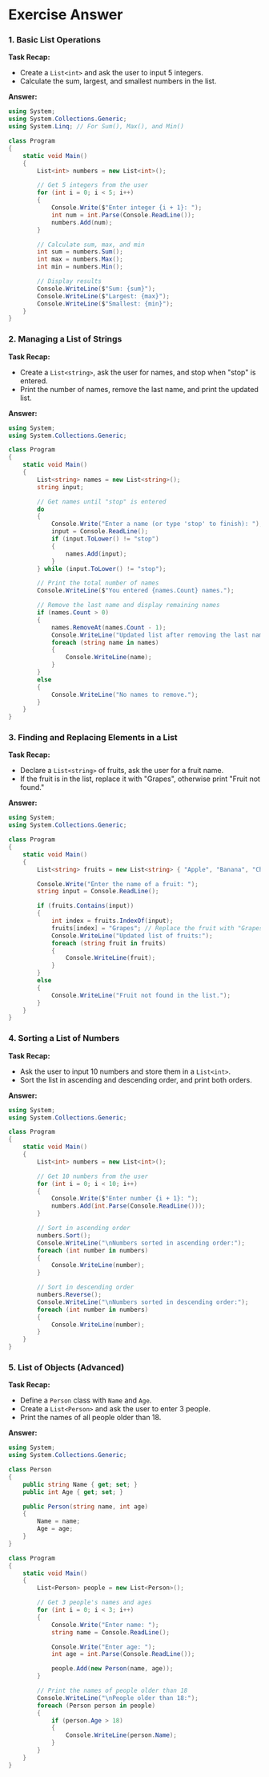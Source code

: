 # Exercise Answer

### 1. Basic List Operations

**Task Recap:**
- Create a `List<int>` and ask the user to input 5 integers.
- Calculate the sum, largest, and smallest numbers in the list.

**Answer:**
```csharp
using System;
using System.Collections.Generic;
using System.Linq; // For Sum(), Max(), and Min()

class Program
{
    static void Main()
    {
        List<int> numbers = new List<int>();

        // Get 5 integers from the user
        for (int i = 0; i < 5; i++)
        {
            Console.Write($"Enter integer {i + 1}: ");
            int num = int.Parse(Console.ReadLine());
            numbers.Add(num);
        }

        // Calculate sum, max, and min
        int sum = numbers.Sum();
        int max = numbers.Max();
        int min = numbers.Min();

        // Display results
        Console.WriteLine($"Sum: {sum}");
        Console.WriteLine($"Largest: {max}");
        Console.WriteLine($"Smallest: {min}");
    }
}
```

### 2. Managing a List of Strings

**Task Recap:**
- Create a `List<string>`, ask the user for names, and stop when "stop" is entered.
- Print the number of names, remove the last name, and print the updated list.

**Answer:**
```csharp
using System;
using System.Collections.Generic;

class Program
{
    static void Main()
    {
        List<string> names = new List<string>();
        string input;

        // Get names until "stop" is entered
        do
        {
            Console.Write("Enter a name (or type 'stop' to finish): ");
            input = Console.ReadLine();
            if (input.ToLower() != "stop")
            {
                names.Add(input);
            }
        } while (input.ToLower() != "stop");

        // Print the total number of names
        Console.WriteLine($"You entered {names.Count} names.");

        // Remove the last name and display remaining names
        if (names.Count > 0)
        {
            names.RemoveAt(names.Count - 1);
            Console.WriteLine("Updated list after removing the last name:");
            foreach (string name in names)
            {
                Console.WriteLine(name);
            }
        }
        else
        {
            Console.WriteLine("No names to remove.");
        }
    }
}
```

### 3. Finding and Replacing Elements in a List

**Task Recap:**
- Declare a `List<string>` of fruits, ask the user for a fruit name.
- If the fruit is in the list, replace it with "Grapes", otherwise print "Fruit not found."

**Answer:**
```csharp
using System;
using System.Collections.Generic;

class Program
{
    static void Main()
    {
        List<string> fruits = new List<string> { "Apple", "Banana", "Cherry", "Date", "Elderberry" };

        Console.Write("Enter the name of a fruit: ");
        string input = Console.ReadLine();

        if (fruits.Contains(input))
        {
            int index = fruits.IndexOf(input);
            fruits[index] = "Grapes"; // Replace the fruit with "Grapes"
            Console.WriteLine("Updated list of fruits:");
            foreach (string fruit in fruits)
            {
                Console.WriteLine(fruit);
            }
        }
        else
        {
            Console.WriteLine("Fruit not found in the list.");
        }
    }
}
```

### 4. Sorting a List of Numbers

**Task Recap:**
- Ask the user to input 10 numbers and store them in a `List<int>`.
- Sort the list in ascending and descending order, and print both orders.

**Answer:**
```csharp
using System;
using System.Collections.Generic;

class Program
{
    static void Main()
    {
        List<int> numbers = new List<int>();

        // Get 10 numbers from the user
        for (int i = 0; i < 10; i++)
        {
            Console.Write($"Enter number {i + 1}: ");
            numbers.Add(int.Parse(Console.ReadLine()));
        }

        // Sort in ascending order
        numbers.Sort();
        Console.WriteLine("\nNumbers sorted in ascending order:");
        foreach (int number in numbers)
        {
            Console.WriteLine(number);
        }

        // Sort in descending order
        numbers.Reverse();
        Console.WriteLine("\nNumbers sorted in descending order:");
        foreach (int number in numbers)
        {
            Console.WriteLine(number);
        }
    }
}
```

### 5. List of Objects (Advanced)

**Task Recap:**
- Define a `Person` class with `Name` and `Age`.
- Create a `List<Person>` and ask the user to enter 3 people.
- Print the names of all people older than 18.

**Answer:**
```csharp
using System;
using System.Collections.Generic;

class Person
{
    public string Name { get; set; }
    public int Age { get; set; }

    public Person(string name, int age)
    {
        Name = name;
        Age = age;
    }
}

class Program
{
    static void Main()
    {
        List<Person> people = new List<Person>();

        // Get 3 people's names and ages
        for (int i = 0; i < 3; i++)
        {
            Console.Write("Enter name: ");
            string name = Console.ReadLine();

            Console.Write("Enter age: ");
            int age = int.Parse(Console.ReadLine());

            people.Add(new Person(name, age));
        }

        // Print the names of people older than 18
        Console.WriteLine("\nPeople older than 18:");
        foreach (Person person in people)
        {
            if (person.Age > 18)
            {
                Console.WriteLine(person.Name);
            }
        }
    }
}
```
